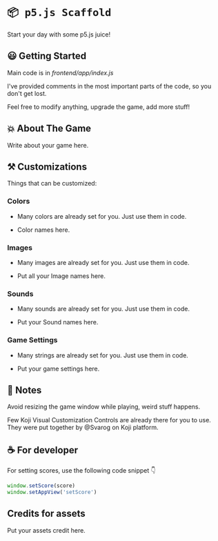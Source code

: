 # `📦 p5.js Scaffold`

Start your day with some p5.js juice!

## 😃 Getting Started

Main code is in *frontend/app/index.js*

I've provided comments in the most important parts of the code, so you don't get lost.

Feel free to modify anything, upgrade the game, add more stuff!

## 💥 About The Game

Write about your game here.

## ⚒️ Customizations

Things that can be customized:

### Colors

- Many colors are already set for you. Just use them in code.

- Color names here.

### Images

- Many images are already set for you. Just use them in code.

- Put all your Image names here.

### Sounds

- Many sounds are already set for you. Just use them in code.

- Put your Sound names here.

### Game Settings

- Many strings are already set for you. Just use them in code.

- Put your game settings here.

## 📖 Notes

Avoid resizing the game window while playing, weird stuff happens.

Few Koji Visual Customization Controls are already there for you to use. They were put together by @Svarog on Koji platform.

## ☕ For developer

For setting scores, use the following code snippet 👇

```js
window.setScore(score)
window.setAppView('setScore')
```

## Credits for assets

Put your assets credit here.
